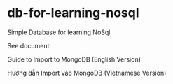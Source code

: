 ﻿db-for-learning-nosql
=====================

Simple Database for learning NoSql


See document:

Guide to Import to MongoDB (English Version)




Hướng dẫn Import vào MongoDB (Vietnamese Version)

